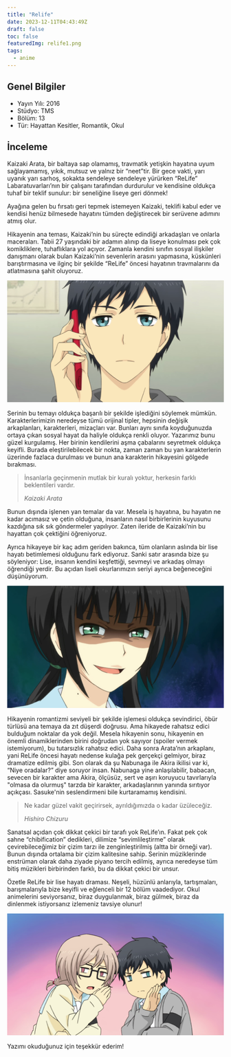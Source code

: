 ```yaml
---
title: "Relife"
date: 2023-12-11T04:43:49Z
draft: false
toc: false
featuredImg: relife1.png
tags:
  - anime
---
```



## Genel Bilgiler

- Yayın Yılı: 2016
- Stüdyo: TMS
- Bölüm: 13
- Tür: Hayattan Kesitler, Romantik, Okul

## İnceleme

Kaizaki Arata, bir baltaya sap olamamış, travmatik yetişkin hayatına uyum sağlayamamış, yıkık, mutsuz ve yalnız bir “neet”tir. Bir gece vakti, yarı uyanık yarı sarhoş, sokakta sendeleye sendeleye yürürken “ReLife” Labaratuvarları’nın bir çalışanı tarafından durdurulur ve kendisine oldukça tuhaf bir teklif sunulur: bir seneliğine liseye geri dönmek!

Ayağına gelen bu fırsatı geri tepmek istemeyen Kaizaki, teklifi kabul eder ve kendisi henüz bilmesede hayatını tümden değiştirecek bir serüvene adımını atmış olur.

Hikayenin ana teması, Kaizaki’nin bu süreçte edindiği arkadaşları ve onlarla maceraları. Tabii 27 yaşındaki bir adamın alınıp da liseye konulması pek çok komikliklere, tuhaflıklara yol açıyor. Zamanla kendini sınıfın sosyal ilişkiler danışmanı olarak bulan Kaizaki’nin sevenlerin arasını yapmasına, küskünleri barıştırmasına ve ilginç bir şekilde “ReLife” öncesi hayatının travmalarını da atlatmasına şahit oluyoruz.

![Kaizaki Arata](relife.png)

Serinin bu temayı oldukça başarılı bir şekilde işlediğini söylemek mümkün. Karakterlerimizin neredeyse tümü orijinal tipler, hepsinin değişik arkaplanları, karakterleri, mizaçları var. Bunları aynı sınıfa koyduğunuzda ortaya çıkan sosyal hayat da haliyle oldukça renkli oluyor. Yazarımız bunu güzel kurgulamış. Her birinin kendilerini aşma çabalarını seyretmek oldukça keyifli. Burada eleştirilebilecek bir nokta, zaman zaman bu yan karakterlerin üzerinde fazlaca durulması ve bunun ana karakterin hikayesini gölgede bırakması.

> İnsanlarla geçinmenin mutlak bir kuralı yoktur, herkesin farklı beklentileri vardır.
>
> <cite>Kaizaki Arata</cite>

Bunun dışında işlenen yan temalar da var. Mesela iş hayatına, bu hayatın ne kadar acımasız ve çetin olduğuna, insanların nasıl birbirlerinin kuyusunu kazdığına sık sık göndermeler yapılıyor. Zaten ileride de Kaizaki’nin bu hayattan çok çektiğini öğreniyoruz.

Ayrıca hikayeye bir kaç adım geriden bakınca, tüm olanların aslında bir lise hayatı betimlemesi olduğunu fark ediyoruz. Sanki satır arasında bize şu söyleniyor: Lise, insanın kendini keşfettiği, sevmeyi ve arkadaş olmayı öğrendiği yerdir. Bu açıdan liseli okurlarımızın seriyi ayrıca beğeneceğini düşünüyorum.

![Hishiro Chizuru](relife3.png)

Hikayenin romantizmi seviyeli bir şekilde işlemesi oldukça sevindirici, öbür türlüsü ana temaya da zıt düşerdi doğrusu. Ama hikayede rahatsız edici bulduğum noktalar da yok değil. Mesela hikayenin sonu, hikayenin en önemli dinamiklerinden birini doğrudan yok sayıyor (spoiler vermek istemiyorum), bu tutarsızlık rahatsız edici. Daha sonra Arata’nın arkaplanı, yani ReLife öncesi hayatı nedense kulağa pek gerçekçi gelmiyor, biraz dramatize edilmiş gibi. Son olarak da şu Nabunaga ile Akira ikilisi var ki, “Niye oradalar?” diye soruyor insan. Nabunaga yine anlaşılabilir, babacan, sevecen bir karakter ama Akira, ölçüsüz, sert ve aşırı koruyucu tavırlarıyla "olmasa da olurmuş" tarzda bir karakter, arkadaşlarının yanında sırıtıyor açıkçası. Sasuke'nin seslendirmeni bile kurtaramamış kendisini.

> Ne kadar güzel vakit geçirirsek, ayrıldığımızda o kadar üzüleceğiz.
>
> <cite>Hishiro Chizuru</cite>

Sanatsal açıdan çok dikkat çekici bir tarafı yok ReLife’ın. Fakat pek çok sahne “chibification” dedikleri, dilimize “sevimlileştirme” olarak çevirebileceğimiz bir çizim tarzı ile zenginleştirilmiş (altta bir örneği var). Bunun dışında ortalama bir çizim kalitesine sahip. Serinin müziklerinde enstrüman olarak daha ziyade piyano tercih edilmiş, ayrıca neredeyse tüm bitiş müzikleri birbirinden farklı, bu da dikkat çekici bir unsur.

Özetle ReLife bir lise hayatı draması. Neşeli, hüzünlü anlarıyla, tartışmaları, barışmalarıyla bize keyifli ve eğlenceli bir 12 bölüm vaadediyor. Okul animelerini seviyorsanız, biraz duygulanmak, biraz gülmek, biraz da dinlenmek istiyorsanız izlemeniz tavsiye olunur!

![Kaizaki Arata](relife2.png)

Yazımı okuduğunuz için teşekkür ederim!

